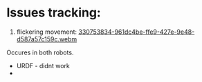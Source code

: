 # Issues tracking:

1. flickering movement:
[330753834-961dc4be-ffe9-427e-9e48-d587a57c159c.webm](https://github.com/talari-bgu/roverrobotics_ros2/assets/93095821/af9fa38e-93ec-4ce0-9e80-d3c5393681f3)

Occures in both robots.
* URDF - didnt work
* 

